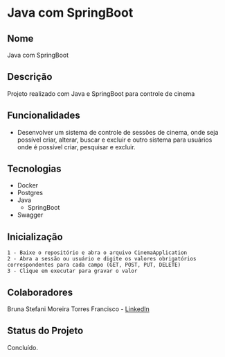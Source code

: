 # Java com SpringBoot

## Nome
Java com SpringBoot

## Descrição
Projeto realizado com Java e SpringBoot para controle de cinema

## Funcionalidades
- Desenvolver um sistema de controle de sessões de cinema, onde seja possível criar, alterar, buscar e excluir e outro sistema para usuários onde é possível criar, pesquisar e excluir.

## Tecnologias
- Docker 
- Postgres
- Java
    - SpringBoot
- Swagger

## Inicialização
    1 - Baixe o repositório e abra o arquivo CinemaApplication
    2 - Abra a sessão ou usuário e digite os valores obrigatórios correspondentes para cada campo (GET, POST, PUT, DELETE)
    3 - Clique em executar para gravar o valor

## Colaboradores
Bruna Stefani Moreira Torres Francisco - <a href="https://www.linkedin.com/in/bruna-moreira-torres-francisco/" target="_blank">LinkedIn</a>

## Status do Projeto
Concluído.
